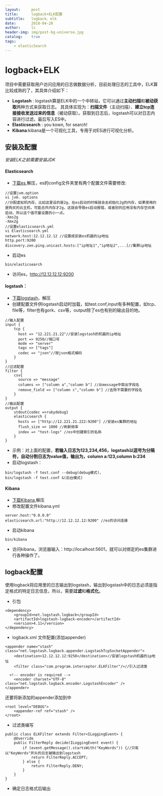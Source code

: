 ```yaml
---
layout:     post
title:      logback+ELK配置
subtitle:   logback、elk
date:       2018-04-28
author:     lc
header-img: img/post-bg-universe.jpg
catalog:    true
tags:
    - elasticSearch
---
```



# logback+ELK
项目中需要获取用户访问应用的日志做数据分析，目前处理日志的工具中，ELK算比较成熟的了，其具体介绍如下：
- **Logstash** : logstash算是ELK中的一个中转站，它可以通过**主动扫描**和**被动获取**两种方式来获取日志。
其具体实现为：**扫描文件**（主动扫描）、**建立tcp连接接收发送过来的信息**（被动获取）。获取到日志后，logstash可以对日志内容进行过滤，最后写入ES中。
- **Elasticsearch** : you kown, for search!
- **Kibana**:kibana是一个可视化工具，专用于对ES进行可视化分析。

## 安装及配置
*安装ELK之前需要安装JDK*
#### Elasticsearch
- [下载es](https://www.elastic.co/downloads/elasticsearch),解压，es的config文件夹里有两个配置文件需要修改:
```
//设置jvm.option
vi jvm. options
//分配虚拟机内存，比如这里设的是2g，在es启动的时候就会去初始化2g的内存，如果使用的是购买的云主机，可能总共内存才2g，这就会导致es启动报错，或者别的应用没有内存空间来启动，所以这个值尽量设置的小一点。
-Xms2g
-Xmx2g
//设置elasticsearch.yml
vi Elasticsearch.yml
network.host:12.12.12.12 //设置成安装es机器的ip地址
http.port:9200
discovery.zen.ping.unicast.hosts:["ip地址1","ip地址2",...]//集群ip地址
```
- 启动es
```
bin/elasticsearch
```
- 访问es，http://12.12.12.12:9200

#### logstash：
- [下载logstash](https://www.elastic.co/downloads/logstash)，解压
- 创建配置文件供logstash启动时加载，如test.conf,input有多种配置，如tcp、file等，filter也有gork、csv等，output除了es也有别的输出目的地。
```
//输入配置
input {
    tcp {
      host => "12.221.21.22"//安装logstash的机器的ip地址
      port => 9250//端口号
      mode => "server"
      tags => ["tags"]
      codec => "json"//按json格式编码
    }
}
//过滤配置
filter {
    csv{
      source => "message"
      columns => ["column a","column b"] //从message中取出字段名
      remove_field => ["column c","column b"] //去除不需要的字段名
    }
}
//输出配置
output {
    stdout{codec =>rubydebug}
    elasticsearch {
      hosts => ["http://12.221.21.222:9200"] //安装es集群的地址
      flush_size => 1000 //刷新频率
      index => "test-logs" //es中创建索引的名称
    }
}
```
- 示例：对上面的配置，**若输入日志为123,234,456，logstash以逗号为分隔符，自动分割日志为value值，输出为，column a:123,column b:234**
- 启动logstash：
```
bin/logstash -f test.conf --debug(debug模式)，
bin/logstash -f test.conf &(后台模式)
```

#### Kibana
- [下载Kibana](https://www.elastic.co/downloads/kibana),解压
- 修改配置文件kibana.yml
```
server.host:"0.0.0.0"
elasticsearch.url:"http://12.12.12.12:9200" //es的访问连接
```
- 启动kibana
```
bin/kibana
```
- 访问kibana，浏览器输入：http://localhost:5601，就可以对绑定的es集群进行各种操作了。

## logback配置
使用logback将应用里的日志输出到logstash，输出到logstash中的日志必须是指定格式的特定日志信息，所以，需要**过滤**和**格式化**。
- 引包
```
<dependency>
    <groupId>net.logstash.logback</groupId>
    <artifactId>logstash-logback-encoder</artifactId>
    <version>4.11</version>
</dependency>
```

- logback.xml 文件配置(添加appender)
```
<appender name="stash" class="net.logstash.logback.appender.LogstashTcpSocketAppender">
    <destination>12.12.12.12:9250</destination>//安装logstash机器的ip地址
    <filter class="com.program.interceptor.ELKFilter"/>//引入过滤类

  <!-- encoder is required -->
    <encoder charset="UTF-8" class="net.logstash.logback.encoder.LogstashEncoder" />
</appender>
```
还要将新添加的appender添加到<root>中
```
<root level="DEBUG">
    <appender-ref ref="stash" />
</root>
```

- 过滤类编写
```
public class ELKFilter extends Filter<ILoggingEvent> {
    @Override
    public FilterReply decide(ILoggingEvent event) {
        if (event.getMessage().startsWith("KeyWords")) {//只有以"KeyWords"开头的日志被输出到logstash
            return FilterReply.ACCEPT;
        } else {
            return FilterReply.DENY;
        }
    }
}
```

- 确定日志格式后输出
